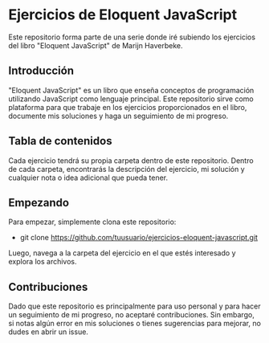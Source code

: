 # Ejercicios de Eloquent JavaScript

Este repositorio forma parte de una serie donde iré subiendo los ejercicios del libro "Eloquent JavaScript" de Marijn Haverbeke.

## Introducción

"Eloquent JavaScript" es un libro que enseña conceptos de programación utilizando JavaScript como lenguaje principal. Este repositorio sirve como plataforma para que trabaje en los ejercicios proporcionados en el libro, documente mis soluciones y haga un seguimiento de mi progreso.

## Tabla de contenidos

Cada ejercicio tendrá su propia carpeta dentro de este repositorio. Dentro de cada carpeta, encontrarás la descripción del ejercicio, mi solución y cualquier nota o idea adicional que pueda tener.

## Empezando

Para empezar, simplemente clona este repositorio:
- git clone https://github.com/tuusuario/ejercicios-eloquent-javascript.git

Luego, navega a la carpeta del ejercicio en el que estés interesado y explora los archivos.

## Contribuciones

Dado que este repositorio es principalmente para uso personal y para hacer un seguimiento de mi progreso, no aceptaré contribuciones. Sin embargo, si notas algún error en mis soluciones o tienes sugerencias para mejorar, no dudes en abrir un issue.



